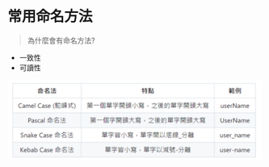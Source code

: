 # 常用命名方法

> 為什麼會有命名方法?
- 一致性
- 可讀性

![image](https://github.com/xixa3333/C-Textbook/blob/main/%E5%B8%B8%E7%94%A8%E5%91%BD%E5%90%8D%E6%B3%95.png)

